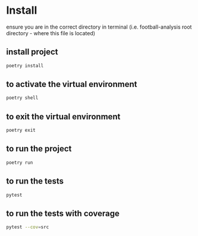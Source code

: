 # Install

ensure you are in the correct directory in terminal (i.e. football-analysis root directory - where this file is located)

## install project
```bash
poetry install
```
## to activate the virtual environment
```bash
poetry shell
```
## to exit the virtual environment
```bash
poetry exit
```
## to run the project
```bash
poetry run
```
## to run the tests
```bash
pytest
```
## to run the tests with coverage
```bash
pytest --cov=src
```


